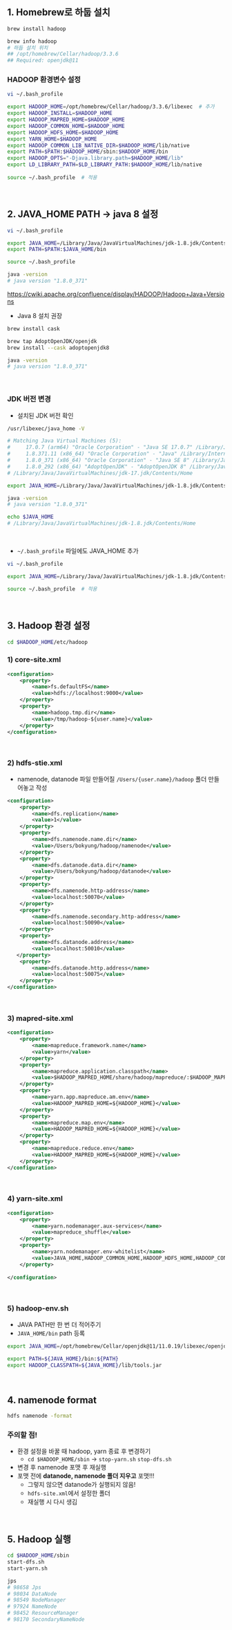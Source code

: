 ## 1. Homebrew로 하둡 설치

```bash
brew install hadoop

brew info hadoop
# 하둡 설치 위치
## /opt/homebrew/Cellar/hadoop/3.3.6
## Required: openjdk@11
```

### HADOOP 환경변수 설정

```bash
vi ~/.bash_profile

export HADOOP_HOME=/opt/homebrew/Cellar/hadoop/3.3.6/libexec  # 추가
export HADOOP_INSTALL=$HADOOP_HOME
export HADOOP_MAPRED_HOME=$HADOOP_HOME
export HADOOP_COMMON_HOME=$HADOOP_HOME
export HADOOP_HDFS_HOME=$HADOOP_HOME
export YARN_HOME=$HADOOP_HOME
export HADOOP_COMMON_LIB_NATIVE_DIR=$HADOOP_HOME/lib/native
export PATH=$PATH:$HADOOP_HOME/sbin:$HADOOP_HOME/bin
export HADOOP_OPTS="-Djava.library.path=$HADOOP_HOME/lib"
export LD_LIBRARY_PATH=$LD_LIBRARY_PATH:$HADOOP_HOME/lib/native
 
source ~/.bash_profile  # 적용
```

<br>

## 2. JAVA_HOME PATH -> java 8 설정

```bash
vi ~/.bash_profile

export JAVA_HOME=/Library/Java/JavaVirtualMachines/jdk-1.8.jdk/Contents/Home
export PATH=$PATH:$JAVA_HOME/bin

source ~/.bash_profile 
```
```bash
java -version
# java version "1.8.0_371"
```


https://cwiki.apache.org/confluence/display/HADOOP/Hadoop+Java+Versions

- Java 8 설치 권장

```bash
brew install cask

brew tap AdoptOpenJDK/openjdk
brew install --cask adoptopenjdk8

java -version
# java version "1.8.0_371"
```

<br>

### JDK 버전 변경

- 설치된 JDK 버전 확인

```bash
/usr/libexec/java_home -V

# Matching Java Virtual Machines (5):
#     17.0.7 (arm64) "Oracle Corporation" - "Java SE 17.0.7" /Library/Java/JavaVirtualMachines/jdk-17.jdk/Contents/Home
#     1.8.371.11 (x86_64) "Oracle Corporation" - "Java" /Library/Internet Plug-Ins/JavaAppletPlugin.plugin/Contents/Home
#     1.8.0_371 (x86_64) "Oracle Corporation" - "Java SE 8" /Library/Java/JavaVirtualMachines/jdk-1.8.jdk/Contents/Home
#     1.8.0_292 (x86_64) "AdoptOpenJDK" - "AdoptOpenJDK 8" /Library/Java/JavaVirtualMachines/adoptopenjdk-8.jdk/Contents/Home
# /Library/Java/JavaVirtualMachines/jdk-17.jdk/Contents/Home
```

```bash
export JAVA_HOME=/Library/Java/JavaVirtualMachines/jdk-1.8.jdk/Contents/Home

java -version
# java version "1.8.0_371"

echo $JAVA_HOME
# /Library/Java/JavaVirtualMachines/jdk-1.8.jdk/Contents/Home
```

<br>

- `~/.bash_profile` 파일에도 JAVA_HOME 추가
```bash
vi ~/.bash_profile

export JAVA_HOME=/Library/Java/JavaVirtualMachines/jdk-1.8.jdk/Contents/Home  # 추가

source ~/.bash_profile  # 적용
```

<br>

## 3. Hadoop 환경 설정

```bash
cd $HADOOP_HOME/etc/hadoop
```

### 1) core-site.xml

```xml
<configuration>
    <property>
        <name>fs.defaultFS</name>
        <value>hdfs://localhost:9000</value>
    </property>
    <property>
        <name>hadoop.tmp.dir</name>
        <value>/tmp/hadoop-${user.name}</value>
    </property>
</configuration>
```

<br>

### 2) hdfs-stie.xml

- namenode, datanode 파일 만들어질 `/Users/{user.name}/hadoop` 폴더 만들어놓고 작성

```xml
<configuration>
    <property>
        <name>dfs.replication</name>
        <value>1</value>
    </property>
    <property>
        <name>dfs.namenode.name.dir</name>
        <value>/Users/bokyung/hadoop/namenode</value>
    </property>
    <property>
        <name>dfs.datanode.data.dir</name>
        <value>/Users/bokyung/hadoop/datanode</value>
    </property>
    <property>
        <name>dfs.namenode.http-address</name>
        <value>localhost:50070</value>
    </property>
    <property>
        <name>dfs.namenode.secondary.http-address</name>
        <value>localhost:50090</value>
    </property>
    <property>
        <name>dfs.datanode.address</name>
        <value>localhost:50010</value>
   </property>
    <property>
        <name>dfs.datanode.http.address</name>
        <value>localhost:50075</value>
    </property>
</configuration>
```

<br>

### 3) mapred-site.xml

```xml
<configuration>
    <property>
        <name>mapreduce.framework.name</name>
        <value>yarn</value>
    </property>
    <property>
        <name>mapreduce.application.classpath</name>
        <value>$HADOOP_MAPRED_HOME/share/hadoop/mapreduce/:$HADOOP_MAPRED_HOME/share/hadoop/mapreduce/lib/</value>
    </property>
    <property>
        <name>yarn.app.mapreduce.am.env</name>
        <value>HADOOP_MAPRED_HOME=${HADOOP_HOME}</value>
    </property>
    <property>
        <name>mapreduce.map.env</name>
        <value>HADOOP_MAPRED_HOME=${HADOOP_HOME}</value>
    </property>
    <property>
        <name>mapreduce.reduce.env</name>
        <value>HADOOP_MAPRED_HOME=${HADOOP_HOME}</value>
    </property>
</configuration>
```

<br>

### 4) yarn-site.xml

```xml
<configuration>
    <property>
        <name>yarn.nodemanager.aux-services</name>
        <value>mapreduce_shuffle</value>
    </property>
    <property>
        <name>yarn.nodemanager.env-whitelist</name>
        <value>JAVA_HOME,HADOOP_COMMON_HOME,HADOOP_HDFS_HOME,HADOOP_CONF_DIR,CLASSPATH_PREPEND_DISTCACHE,HADOOP_YARN_HOME,HADOOP_HOME,PATH,LANG,TZ,HADOOP_MAPRED_HOME</value>
    </property>
    
</configuration>
```

<br>

### 5) hadoop-env.sh

- JAVA PATH만 한 번 더 적어주기
- `JAVA_HOME/bin` path 등록

```bash
export JAVA_HOME=/opt/homebrew/Cellar/openjdk@11/11.0.19/libexec/openjdk.jdk/Contents/Home

export PATH=${JAVA_HOME}/bin:${PATH}
export HADOOP_CLASSPATH=${JAVA_HOME}/lib/tools.jar
```

<br>

## 4. namenode format

```bash
hdfs namenode -format
```

### 주의할 점!

- 환경 설정을 바꿀 때 hadoop, yarn 종료 후 변경하기
    - `cd $HADOOP_HOME/sbin` -> `stop-yarn.sh` `stop-dfs.sh`
- 변경 후 namenode 포맷 후 재실행
- 포맷 전에 **datanode, namenode 폴더 지우고** 포맷!!!
    - 그렇지 않으면 datanode가 실행되지 않음!
    - `hdfs-site.xml`에서 설정한 폴더
    - 재실행 시 다시 생김

<br>

## 5. Hadoop 실행

```bash
cd $HADOOP_HOME/sbin
start-dfs.sh
start-yarn.sh

jps
# 98658 Jps
# 98034 DataNode
# 98549 NodeManager
# 97924 NameNode
# 98452 ResourceManager
# 98170 SecondaryNameNode
```